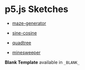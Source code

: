 # p5.js Sketches

- [maze-generator](https://donwilson.github.io/p5js-sketches/maze-generator/index.html)

- [sine-cosine](https://donwilson.github.io/p5js-sketches/sine-cosine/index.html)

- [quadtree](https://donwilson.github.io/p5js-sketches/quadtree/index.html)

- [minesweeper](https://donwilson.github.io/p5js-sketches/minesweeper/index.html)


**Blank Template** available in `_BLANK_`